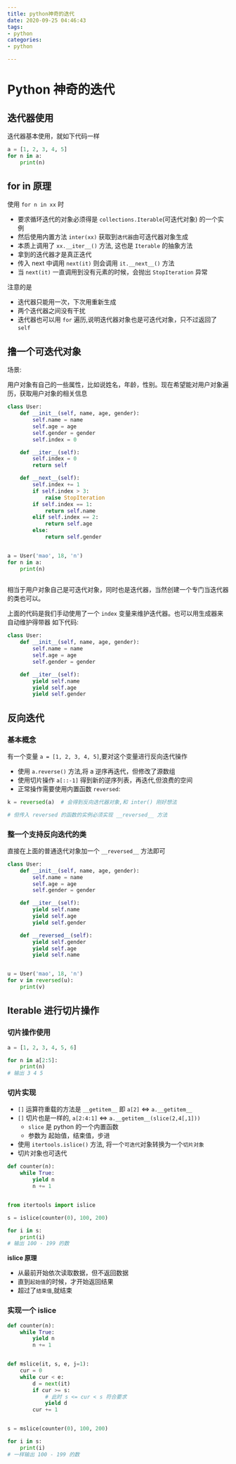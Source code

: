 ```yaml
---
title: python神奇的迭代
date: 2020-09-25 04:46:43
tags:
- python
categories:
- python

---
```


# Python 神奇的迭代

## 迭代器使用

迭代器基本使用，就如下代码一样

```python
a = [1, 2, 3, 4, 5]
for n in a:
    print(n)
```

## for in 原理

使用 `for n in xx` 时

- 要求循环迭代的对象必须得是 `collections.Iterable`(可迭代对象) 的一个实例
- 然后使用内置方法 `inter(xx)` 获取到`迭代器`由可迭代器对象生成
- 本质上调用了 `xx.__iter__()` 方法, 这也是 `Iterable` 的抽象方法
- 拿到的迭代器才是真正迭代
- 传入 next 中调用 `next(it)` 则会调用 `it.__next__()` 方法
- 当 `next(it)` 一直调用到没有元素的时候，会抛出 `StopIteration` 异常

注意的是

- 迭代器只能用一次，下次用重新生成
- 两个迭代器之间没有干扰
- 迭代器也可以用 `for` 遍历,说明迭代器对象也是可迭代对象，只不过返回了 `self`

## 撸一个可迭代对象

场景:

用户对象有自己的一些属性，比如说姓名，年龄，性别。现在希望能对用户对象遍历，获取用户对象的相关信息

```python
class User:
    def __init__(self, name, age, gender):
        self.name = name
        self.age = age
        self.gender = gender
        self.index = 0

    def __iter__(self):
        self.index = 0
        return self

    def __next__(self):
        self.index += 1
        if self.index > 3:
            raise StopIteration
        if self.index == 1:
            return self.name
        elif self.index == 2:
            return self.age
        else:
            return self.gender


a = User('mao', 18, 'n')
for n in a:
    print(n)
        
```

相当于用户对象自己是可迭代对象，同时也是迭代器，当然创建一个专门当迭代器的类也可以。



上面的代码是我们手动使用了一个 `index` 变量来维护迭代器。也可以用生成器来自动维护得带器 如下代码:

```python
class User:
    def __init__(self, name, age, gender):
        self.name = name
        self.age = age
        self.gender = gender

    def __iter__(self):
        yield self.name
        yield self.age
        yield self.gender
```

## 反向迭代

### 基本概念

有一个变量 `a = [1, 2, 3, 4, 5]`,要对这个变量进行反向迭代操作

- 使用 `a.reverse()` 方法,将 a 逆序再迭代，但修改了源数组
- 使用切片操作 `a[::-1]` 得到新的逆序列表，再迭代,但浪费的空间
- 正常操作需要使用内置函数 `reversed`:
```python
k = reversed(a)  # 会得到反向迭代器对象,和 inter() 刚好想法

# 但传入 reversed 的函数的实例必须实现 __reversed__ 方法
```

### 整一个支持反向迭代的类

直接在上面的普通迭代对象加一个 `__reversed__` 方法即可

```python
class User:
    def __init__(self, name, age, gender):
        self.name = name
        self.age = age
        self.gender = gender

    def __iter__(self):
        yield self.name
        yield self.age
        yield self.gender

    def __reversed__(self):
        yield self.gender
        yield self.age
        yield self.name


u = User('mao', 18, 'n')
for v in reversed(u):
    print(v)
```

## Iterable 进行切片操作

### 切片操作使用

```python
a = [1, 2, 3, 4, 5, 6]

for n in a[2:5]:
    print(n)
# 输出 3 4 5
```

### 切片实现

- `[]` 运算符重载的方法是 `__getitem__` 即 `a[2]` <=> `a.__getitem__`
- `[]` 切片也是一样的, `a[2:4:1]` <=> `a.__getitem__(slice(2,4[,1]))`
    - `slice` 是 python 的一个内置函数
    - 参数为 起始值，结束值，步进
- 使用 `itertools.islice()` 方法, 将一个`可迭代`对象转换为一个`切片对象`
- 切片对象也可迭代


```python
def counter(n):
    while True:
        yield n
        n += 1


from itertools import islice

s = islice(counter(0), 100, 200)

for i in s:
    print(i)
# 输出 100 - 199 的数
```

**islice 原理**

- 从最前开始依次读取数据，但不返回数据
- 直到`起始值`的时候，才开始返回结果
- 超过了`结束值`,就结束


### 实现一个 islice


```python
def counter(n):
    while True:
        yield n
        n += 1


def mslice(it, s, e, j=1):
    cur = 0
    while cur < e:
        d = next(it)
        if cur >= s:
            # 此时 s <= cur < s 符合要求
            yield d
        cur += 1


s = mslice(counter(0), 100, 200)

for i in s:
    print(i)
# 一样输出 100 - 199 的数
```